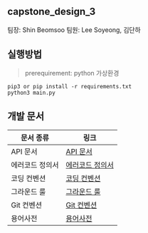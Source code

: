 ## capstone_design_3

팀장: Shin Beomsoo
팀원: Lee Soyeong, 김단하

## 실행방법

> prerequirement: python 가상환경

```shell
pip3 or pip install -r requirements.txt
python3 main.py
```

## 개발 문서

| 문서 종류          | 링크                                                                               |
| ------------------ | ---------------------------------------------------------------------------------- |
| API 문서           | [API 문서]() |
| 에러코드 정의서    | [에러코드 정의서]() |
| 코딩 컨벤션        | [코딩 컨벤션]() |
| 그라운드 룰       | [그라운드 룰]() |
| Git 컨벤션        | [Git 컨벤션]() |
| 용어사전         | [용어사전]() |
